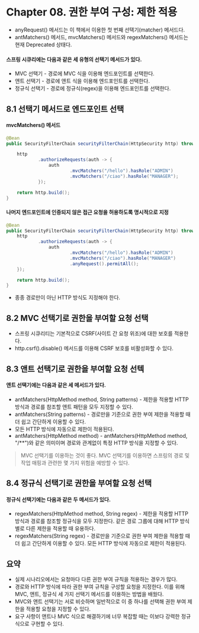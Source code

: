 # Chapter 08. 권한 부여 구성: 제한 적용

- anyRequest() 메서드는 이 책에서 이용한 첫 번째 선택기(matcher) 메서드다.
- antMatchers() 메서드, mvcMatchers() 메서드와 regexMatchers() 메서드는 현재 Deprecated 상태다.

#### 스프링 시큐리에는 다음과 같은 세 유형의 선택기 메서드가 있다.
- MVC 선택기 - 경로에 MVC 식을 이용해 엔드포인트를 선택한다.
- 앤트 선택기 - 경로에 앤트 식을 이용해 엔드포인트를 선택한다.
- 정규식 선택기 - 경로에 정규식(regex)을 이용해 엔드포인트를 선택한다.

## 8.1 선택기 메서드로 엔드포인트 선택

#### mvcMatchers() 메서드
```java
@Bean
public SecurityFilterChain securityFilterChain(HttpSecurity http) throws Exception {

    http
            .authorizeRequests(auth -> {
                auth
                        .mvcMatchers("/hello").hasRole("ADMIN")
                        .mvcMatchers("/ciao").hasRole("MANAGER");
            });

    return http.build();
}
```

#### 나머지 엔드포인트에 인증되지 않은 접근 요청을 허용하도록 명시적으로 지정
```java
@Bean
public SecurityFilterChain securityFilterChain(HttpSecurity http) throws Exception {
    http
            .authorizeRequests(auth -> {
                auth
                        .mvcMatchers("/hello").hasRole("ADMIN")
                        .mvcMatchers("/ciao").hasRole("MANAGER")
                        .anyRequest().permitAll();
    });

    return http.build();
}
```

- 종종 경로만이 아닌 HTTP 방식도 지정해야 한다.

## 8.2 MVC 선택기로 권한을 부여할 요청 선택

- 스프링 시큐리티는 기본적으로 CSRF(사이트 간 요청 위조)에 대한 보호를 적용한다.
- http.csrf().disable() 메서드를 이용해 CSRF 보호를 비활성화할 수 있다.

## 8.3 앤트 선택기로 권한을 부여할 요청 선텍

#### 앤트 선택기에는 다음과 같은 세 메서드가 있다.
- antMatchers(HttpMethod method, String patterns) - 제한을 적용할 HTTP 방식과 경로를 참조할 앤트 패턴을 모두 지정할 수 있다.
- antMatchers(String patterns) - 경로만을 기준으로 권한 부여 제한을 적용할 때 더 쉽고 간단하게 이용할 수 있다.
- 모든 HTTP 방식에 자동으로 제한이 적용된다.
- antMatchers(HttpMethod method) - antMatchers(HttpMethod method, "/**")와 같은 의미이며 경로와 관계없이 특정 HTTP 방식을 지정할 수 있다.

> MVC 선택기를 이용하는 것이 좋다. 
> MVC 선택기를 이용하면 스프링의 경로 및 작업 매핑과 관련한 몇 가지 위험을 예방할 수 있다.

## 8.4 정규식 선택기로 권한을 부여할 요청 선택

#### 정규식 선택기에는 다음과 같은 두 메서드가 있다.
- regexMatchers(HttpMethod method, String regex) - 제한을 적용할 HTTP 방식과 경로를 참조할 정규식을 모두 지정한다. 같은 경로 그룹에 대해 HTTP 방식별로 다른 제한을 적용할 때 유용하다.
- regexMatchers(String regex) - 경로만을 기준으로 권한 부여 제한을 적용할 때 더 쉽고 간단하게 이용할 수 있다. 모든 HTTP 방식에 자동으로 제한이 적용된다.

## 요약

- 실제 시나리오에서는 요청마다 다른 권한 부여 규칙을 적용하는 경우가 많다.
- 경로와 HTTP 방식에 따라 권한 부여 규칙을 구성할 요청을 지정한다. 이를 위해 MVC, 앤트, 정규식 세 가지 선택기 메서드를 이용하는 방법을 배웠다.
- MVC와 앤트 선택기는 서로 비슷하며 일반적으로 이 중 하나를 선택해 권한 부여 제한을 적용할 요청을 지정할 수 있다.
- 요구 사항이 앤트나 MVC 식으로 해결하기에 너무 복잡할 때는 이보다 강력한 정규식으로 구현할 수 있다.
